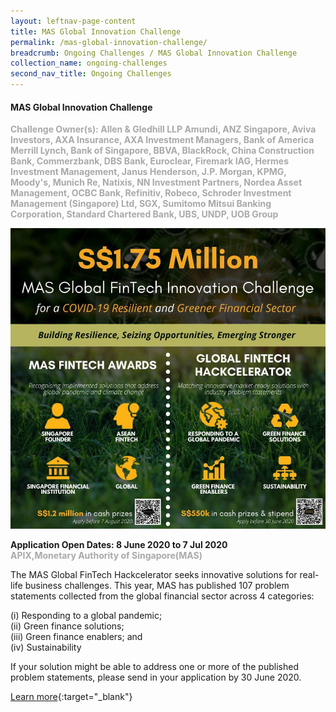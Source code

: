```yaml
---
layout: leftnav-page-content
title: MAS Global Innovation Challenge
permalink: /mas-global-innovation-challenge/
breadcrumb: Ongoing Challenges / MAS Global Innovation Challenge
collection_name: ongoing-challenges
second_nav_title: Ongoing Challenges
---
```


#### MAS Global Innovation Challenge

<font color="#a9a9a9"><b>Challenge Owner(s): Allen & Gledhill LLP
Amundi, ANZ Singapore, Aviva Investors, AXA Insurance, AXA Investment Managers, Bank of America Merrill Lynch, Bank of Singapore, BBVA, BlackRock, China Construction Bank, Commerzbank, DBS Bank, Euroclear, Firemark IAG, Hermes Investment Management, Janus Henderson, J.P. Morgan, KPMG, Moody's, Munich Re, Natixis, NN Investment Partners, Nordea Asset Management, OCBC Bank, Refinitiv, Robeco, Schroder Investment Management (Singapore) Ltd, SGX, Sumitomo Mitsui Banking Corporation, Standard Chartered Bank, UBS, UNDP, UOB Group</b></font>

[![1](/images/ongoing-challenges/MAS-Global-Fintech-Innovation-Challenge.jpg)](https://hackathon.apixplatform.com/globalfintechhackcelerator/landing)

**Application Open Dates: 8 June 2020 to 7 Jul 2020**<br>
<font color=" #a9a9a9"><b>APIX,Monetary Authority of Singapore(MAS)</b></font>

The MAS Global FinTech Hackcelerator seeks innovative solutions for real-life business challenges. This year, MAS has published 107 problem statements collected from the global financial sector across 4 categories: 

(i) Responding to a global pandemic;<br>
(ii) Green finance solutions;<br>
(iii) Green finance enablers; and<br>
(iv) Sustainability<br>

If your solution might be able to address one or more of the published problem statements, please send in your application by 30 June 2020.

[Learn more](https://hackathon.apixplatform.com/globalfintechhackcelerator/landing){:target="_blank"}
